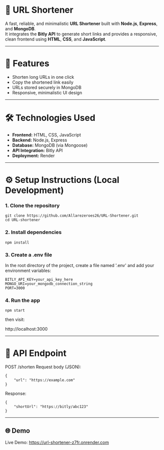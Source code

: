 # 🔗 URL Shortener

A fast, reliable, and minimalistic **URL Shortener** built with **Node.js**, **Express**, and **MongoDB**.  
It integrates the **Bitly API** to generate short links and provides a responsive, clean frontend using **HTML**, **CSS**, and **JavaScript**.

---

# 🚀 Features

- Shorten long URLs in one click  
- Copy the shortened link easily  
- URLs stored securely in MongoDB  
- Responsive, minimalistic UI design  

---

# 🛠️ Technologies Used

- **Frontend:** HTML, CSS, JavaScript  
- **Backend:** Node.js, Express  
- **Database:** MongoDB (via Mongoose)  
- **API Integration:** Bitly API  
- **Deployment:** Render  

---

# ⚙️ Setup Instructions (Local Development)

### 1. Clone the repository
```
git clone https://github.com/Allarezeroes26/URL-Shortener.git
cd URL-shortener
```
### 2. Install dependencies
```
npm install
```

### 3. Create a .env file
In the root directory of the project, create a file named '.env' and add your environment variables:
```
BITLY_API_KEY=your_api_key_here
MONGO_URI=your_mongodb_connection_string
PORT=3000
```
### 4. Run the app
```
npm start
```
then visit:

http://localhost:3000

---

# 🔎 API Endpoint

POST /shorten
Request body (JSON):
```
{
	"url": "https://example.com"
}
```
Response: 
```
{
	"shortUrl": "https://bitly/abc123"
}
```
---

## 🌐 Demo

Live Demo: https://url-shortener-z7fr.onrender.com
